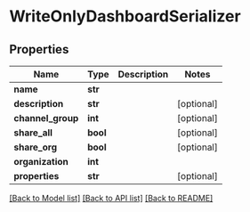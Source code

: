 # WriteOnlyDashboardSerializer

## Properties
Name | Type | Description | Notes
------------ | ------------- | ------------- | -------------
**name** | **str** |  | 
**description** | **str** |  | [optional] 
**channel_group** | **int** |  | [optional] 
**share_all** | **bool** |  | [optional] 
**share_org** | **bool** |  | [optional] 
**organization** | **int** |  | 
**properties** | **str** |  | [optional] 

[[Back to Model list]](../README.md#documentation-for-models) [[Back to API list]](../README.md#documentation-for-api-endpoints) [[Back to README]](../README.md)

